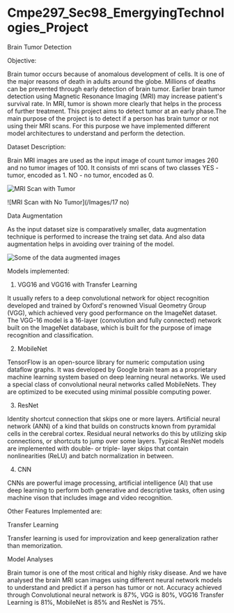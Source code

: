 # Cmpe297_Sec98_EmergyingTechnologies_Project

Brain Tumor Detection

Objective:

Brain tumor occurs because of anomalous development of cells. It is one of the major reasons of death in adults around the globe. Millions of deaths can be prevented through early detection of brain tumor. Earlier brain tumor detection using Magnetic Resonance Imaging (MRI) may increase patient's survival rate. In MRI, tumor is shown more clearly that helps in the process of further treatment. This project aims to detect tumor at an early phase.The main purpose of the project is to detect if a person has brain tumor or not using their MRI scans. For this purpose we have implemented different model architectures to understand and perform the detection.

Dataset Description:

Brain MRI images are used as the input image of count tumor images 260 and no tumor images of 100. It consists of mri scans of two classes
YES - tumor, encoded as 1.
NO - no tumor, encoded as 0.

![MRI Scan with Tumor](/Images/Y17)


![MRI Scan with No Tumor](/Images/17 no)

Data Augmentation

As the input dataset size is comparatively smaller, data augmentation technique is performed to increase the traing set data. And also data augmentation helps in avoiding over training of the model. 


![Some of the data augmented images](/Images/DataAugmentedImages)

Models implemented:

1. VGG16 and VGG16 with Transfer Learning

It usually refers to a deep convolutional network for object recognition developed and trained by Oxford's renowned Visual Geometry Group (VGG), which achieved very good performance on the ImageNet dataset.
The VGG-16 model is a 16-layer (convolution and fully connected) network built on the ImageNet database, which is built for the purpose of image recognition and classification.

2. MobileNet

TensorFlow is an open-source library for numeric computation using dataflow graphs. It was developed by Google brain team as a proprietary machine learning system based on deep learning neural networks.
We used a special class of convolutional neural networks called MobileNets. They are optimized to be executed using minimal possible computing power.

3. ResNet

Identity shortcut connection that skips one or more layers. Artificial neural network (ANN) of a kind that builds on constructs known from pyramidal cells in the cerebral cortex. Residual neural networks do this by utilizing skip connections, or shortcuts to jump over some layers. Typical ResNet models are implemented with double- or triple- layer skips that contain nonlinearities (ReLU) and batch normalization in between.

4. CNN

CNNs are powerful image processing, artificial intelligence (AI) that use deep learning to perform both generative and descriptive tasks, often using machine vison that includes image and video recognition.

Other Features Implemented are:

Transfer Learning

Transfer learning is used for improvization and keep generalization rather than memorization.

Model Analyses

Brain tumor is one of the most critical and highly risky disease. And we have analysed the brain MRI scan images using different neural network models to understand and predict if a person has tumor or not. Accuracy achieved through Convolutional neural network is 87%, VGG is 80%, VGG16 Transfer Learning is 81%, MobileNet is 85% and ResNet is 75%.

